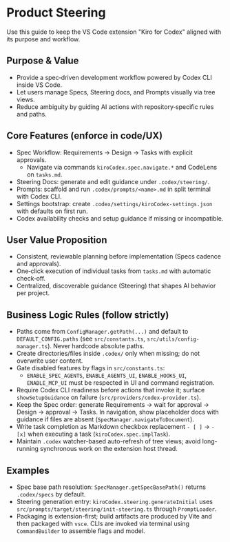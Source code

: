 # Product Steering

Use this guide to keep the VS Code extension "Kiro for Codex" aligned with its purpose and workflow.

## Purpose & Value
- Provide a spec‑driven development workflow powered by Codex CLI inside VS Code.
- Let users manage Specs, Steering docs, and Prompts visually via tree views.
- Reduce ambiguity by guiding AI actions with repository‑specific rules and paths.

## Core Features (enforce in code/UX)
- Spec Workflow: Requirements → Design → Tasks with explicit approvals.
  - Navigate via commands `kiroCodex.spec.navigate.*` and CodeLens on `tasks.md`.
- Steering Docs: generate and edit guidance under `.codex/steering/`.
- Prompts: scaffold and run `.codex/prompts/<name>.md` in split terminal with Codex CLI.
- Settings bootstrap: create `.codex/settings/kiroCodex-settings.json` with defaults on first run.
- Codex availability checks and setup guidance if missing or incompatible.

## User Value Proposition
- Consistent, reviewable planning before implementation (Specs cadence and approvals).
- One‑click execution of individual tasks from `tasks.md` with automatic check‑off.
- Centralized, discoverable guidance (Steering) that shapes AI behavior per project.

## Business Logic Rules (follow strictly)
- Paths come from `ConfigManager.getPath(...)` and default to `DEFAULT_CONFIG.paths` (see `src/constants.ts`, `src/utils/config-manager.ts`). Never hardcode absolute paths.
- Create directories/files inside `.codex/` only when missing; do not overwrite user content.
- Gate disabled features by flags in `src/constants.ts`:
  - `ENABLE_SPEC_AGENTS`, `ENABLE_AGENTS_UI`, `ENABLE_HOOKS_UI`, `ENABLE_MCP_UI` must be respected in UI and command registration.
- Require Codex CLI readiness before actions that invoke it; surface `showSetupGuidance` on failure (`src/providers/codex-provider.ts`).
- Keep the Spec order: generate Requirements → wait for approval → Design → approval → Tasks. In navigation, show placeholder docs with guidance if files are absent (`SpecManager.navigateToDocument`).
- Write task completion as Markdown checkbox replacement `- [ ]` → `- [x]` when executing a task (`kiroCodex.spec.implTask`).
- Maintain `.codex` watcher-based auto-refresh of tree views; avoid long-running synchronous work on the extension host thread.

## Examples
- Spec base path resolution: `SpecManager.getSpecBasePath()` returns `.codex/specs` by default.
- Steering generation entry: `kiroCodex.steering.generateInitial` uses `src/prompts/target/steering/init-steering.ts` through `PromptLoader`.
- Packaging is extension-first; build artifacts are produced by Vite and then packaged with `vsce`. CLIs are invoked via terminal using `CommandBuilder` to assemble flags and model.
